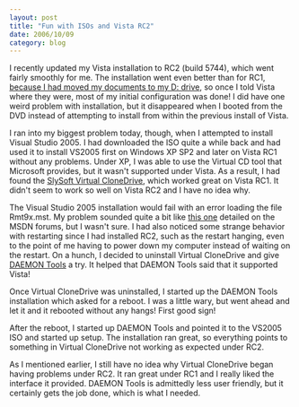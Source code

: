 ```yaml
---
layout: post
title: "Fun with ISOs and Vista RC2"
date: 2006/10/09
category: blog
---
```


I recently updated my Vista installation to RC2 (build 5744), which went fairly smoothly for me. The installation went even better than for RC1, [because I had moved my documents to my D: drive](/blog/2006/10/03/why-cant-i-move-my-public-folders-in-vista/), so once I told Vista where they were, most of my initial configuration was done! I did have one weird problem with installation, but it disappeared when I booted from the DVD instead of attempting to install from within the previous install of Vista. 

I ran into my biggest problem today, though, when I attempted to install Visual Studio 2005. I had downloaded the ISO quite a while back and had used it to install VS2005 first on Windows XP SP2 and later on Vista RC1 without any problems. Under XP, I was able to use the Virtual CD tool that Microsoft provides, but it wasn't supported under Vista. As a result, I had found the [SlySoft Virtual CloneDrive](http://www.slysoft.com/en/virtual-clonedrive.html), which worked great on Vista RC1. It didn't seem to work so well on Vista RC2 and I have no idea why. 

The Visual Studio 2005 installation would fail with an error loading the file Rmt9x.mst. My problem sounded quite a bit like <a href="http://forums.microsoft.com/MSDN/ShowPost.aspx?PostID=203630&SiteID=1">this one</a> detailed on the MSDN forums, but I wasn't sure. I had also noticed some strange behavior with restarting since I had installed RC2, such as the restart hanging, even to the point of me having to power down my computer instead of waiting on the restart. On a hunch, I decided to uninstall Virtual CloneDrive and give [DAEMON Tools](http://www.daemon-tools.cc/dtcc/index.php?) a try. It helped that DAEMON Tools said that it supported Vista! 

Once Virtual CloneDrive was uninstalled, I started up the DAEMON Tools installation which asked for a reboot. I was a little wary, but went ahead and let it and it rebooted without any hangs! First good sign! 

After the reboot, I started up DAEMON Tools and pointed it to the VS2005 ISO and started up setup. The installation ran great, so everything points to something in Virtual CloneDrive not working as expected under RC2. 

As I mentioned earlier, I still have no idea why Virtual CloneDrive began having problems under RC2. It ran great under RC1 and I really liked the interface it provided. DAEMON Tools is admittedly less user friendly, but it certainly gets the job done, which is what I needed.



